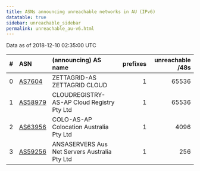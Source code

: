```yaml
---
title: ASNs announcing unreachable networks in AU (IPv6)
datatable: true
sidebar: unreachable_sidebar
permalink: unreachable_au-v6.html
---
```


Data as of 2018-12-10 02:35:00 UTC


<div class="datatable-begin"></div>

|   # | ASN                                    | (announcing) AS name                          |   prefixes |   unreachable /48s |
|----:|:---------------------------------------|:----------------------------------------------|-----------:|-------------------:|
|   0 | [AS7604](unreachable_AS7604-v6.html)   | ZETTAGRID-AS ZETTAGRID CLOUD                  |          1 |              65536 |
|   1 | [AS58979](unreachable_AS58979-v6.html) | CLOUDREGISTRY-AS-AP Cloud Registry Pty Ltd    |          1 |              65536 |
|   2 | [AS63956](unreachable_AS63956-v6.html) | COLO-AS-AP Colocation Australia Pty Ltd       |          1 |               4096 |
|   3 | [AS59256](unreachable_AS59256-v6.html) | ANSASERVERS Aus Net Servers Australia Pty Ltd |          1 |                256 |

<div class="datatable-end"></div>